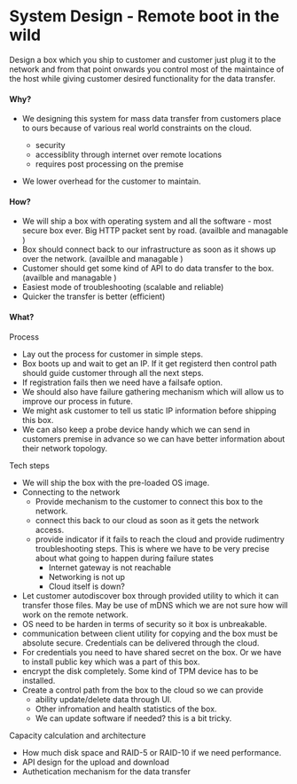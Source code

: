 # System Design - Remote boot in the wild



Design a box which you ship to customer and customer just plug it to the network and from that point onwards you control most of the maintaince of the host while giving customer desired functionality for the data transfer.



#### Why?

- We designing this system for mass data transfer from customers place to ours because of various real world constraints on the cloud. 

  - security 
  - accessiblity through internet over remote locations 
  - requires post processing on the premise


- We lower overhead for the customer to maintain.


#### How?
- We will ship a box with operating system and all the software - most secure box ever. Big HTTP packet sent by road. (availble and managable ) 
- Box should connect back to our infrastructure as soon as it shows up over the network. (availble and managable ) 
- Customer should get some kind of API to do data transfer to the box. (availble and managable )
- Easiest mode of troubleshooting (scalable and reliable) 
- Quicker the transfer is better (efficient)

#### What?



Process

- Lay out the process for customer in simple steps.
- Box boots up and wait to get an IP. If it get registerd then control path should guide customer through all the next steps.
- If registration fails then we need have a failsafe option.
- We should also have failure gathering mechanism which will allow us to improve our process in future.
- We might ask customer to tell us static IP information before shipping this box.
- We can also keep a probe device handy which we can send in customers premise in advance so we can have better information about their network topology.



Tech steps

- We will ship the box with the pre-loaded OS image.
- Connecting to the network
   - Provide mechanism to the customer to connect this box to the network.
   - connect this back to our cloud as soon as it gets the network access.
   - provide indicator if it fails to reach the cloud and provide rudimentry troubleshooting steps. This is where we have to be very precise about what going to happen during failure states
      - Internet gateway is not reachable
      - Networking is not up
      - Cloud itself is down? 
- Let customer autodiscover box through provided utility to which it can transfer those files. May be use of mDNS which we are not sure how will work on the remote network.
- OS need to be harden in terms of security so it box is unbreakable.
- communication between client utility for copying and the box must be absolute secure. Credentials can be delivered through the cloud.
- For credentials you need to have shared secret on the box. Or we have to install public key which was a part of this box.
- encrypt the disk completely. Some kind of TPM device has to be installed.
- Create a control path from the box to the cloud so we can provide
   - ability update/delete data through UI.
   - Other infromation and health statistics of the box.
   - We can update software if needed? this is a bit tricky.



Capacity calculation and architecture

- How much disk space and RAID-5 or RAID-10 if we need performance.
- API design for the upload and download 
- Authetication mechanism for the data transfer 









  

  




